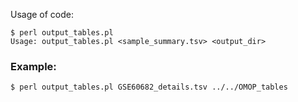 Usage of code:
```
$ perl output_tables.pl 
Usage: output_tables.pl <sample_summary.tsv> <output_dir>
```
### Example:
```
$ perl output_tables.pl GSE60682_details.tsv ../../OMOP_tables
```

